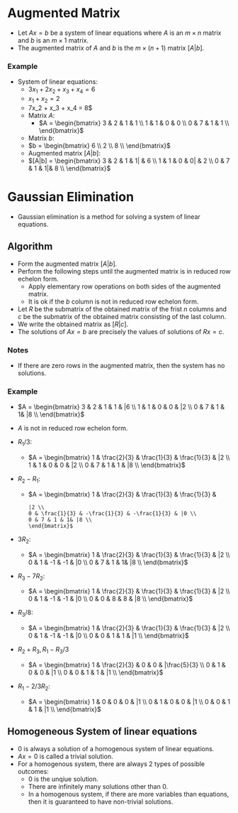 # Augmented Matrix

- Let $Ax = b$ be a system of linear equations where $A$ is an $m \times n$ matrix and $b$ is an $m \times 1$ matrix.
- The augmented matrix of $A$ and $b$ is the $m \times (n+1)$ matrix $[A|b]$.

### Example

- System of linear equations:
  - $3x_1 + 2x_2 + x_3 + x_4 = 6$
  - $x_1 +x_2 = 2$
  - 7x_2 + x_3 + x_4 = 8$
  - Matrix $A$:
    - $A = \begin{bmatrix}
          3 & 2 & 1 & 1 \\
          1 & 1 & 0 & 0 \\
          0 & 7 & 1 & 1 \\
          \end{bmatrix}$
  - Matrix $b$:
  - $b = \begin{bmatrix}
        6 \\
        2 \\
        8 \\
        \end{bmatrix}$
  - Augmented matrix $[A|b]$:
  - $[A|b] = \begin{bmatrix}
        3 & 2 & 1 & 1| & 6 \\
        1 & 1 & 0 & 0| & 2 \\
        0 & 7 & 1 & 1|& 8 \\
        \end{bmatrix}$

# Gaussian Elimination

- Gaussian elimination is a method for solving a system of linear equations.

## Algorithm

- Form the augmented matrix $[A|b]$.
- Perform the following steps until the augmented matrix is in reduced row echelon form.
  - Apply elementary row operations on both sides of the augmented matrix.
  - It is ok if the $b$ column is not in reduced row echelon form.
- Let $R$ be the submatrix of the obtained matrix of the frist $n$ columns and $c$ be the submatrix of the obtained matrix consisting of the last column.
- We write the obtained matrix as $[R|c]$.
- The solutions of $Ax=b$ are precisely the values of solutions of $Rx=c$.

### Notes

- If there are zero rows in the augmented matrix, then the system has no solutions.

### Example

- $A = \begin{bmatrix}
      3 & 2 & 1 & 1 & |6 \\
      1 & 1 & 0 & 0 & |2 \\
      0 & 7 & 1 & 1& |8 \\
      \end{bmatrix}$
- $A$ is not in reduced row echelon form.
- $R_1/3$:
  - $A = \begin{bmatrix}
        1 & \frac{2}{3} & \frac{1}{3} & \frac{1}{3} & |2 \\
        1 & 1 & 0 & 0 & |2 \\
        0 & 7 & 1 & 1 & |8 \\
        \end{bmatrix}$
- $R_2 - R_1$:

  - $A = \begin{bmatrix}
    1 & \frac{2}{3} & \frac{1}{3} & \frac{1}{3} &

        |2 \\
        0 & \frac{1}{3} & -\frac{1}{3} & -\frac{1}{3} & |0 \\
        0 & 7 & 1 & 1& |8 \\
        \end{bmatrix}$

- $3R_2$:
  - $A = \begin{bmatrix}
        1 & \frac{2}{3} & \frac{1}{3} & \frac{1}{3} & |2 \\
        0 & 1 & -1 & -1 & |0 \\
        0 & 7 & 1 & 1& |8 \\
        \end{bmatrix}$
- $R_3 - 7R_2$:
  - $A = \begin{bmatrix}
        1 & \frac{2}{3} & \frac{1}{3} & \frac{1}{3} & |2 \\
        0 & 1 & -1 & -1 & |0 \\
        0 & 0 & 8 & 8 & |8 \\
        \end{bmatrix}$
- $R_3/8$:
  - $A = \begin{bmatrix}
        1 & \frac{2}{3} & \frac{1}{3} & \frac{1}{3} & |2 \\
        0 & 1 & -1 & -1 & |0 \\
        0 & 0 & 1 & 1 & |1 \\
        \end{bmatrix}$
- $R_2 + R_3, R_1 - R_3/3$
  - $A = \begin{bmatrix}
        1 & \frac{2}{3} & 0 & 0 & |\frac{5}{3} \\
        0 & 1 & 0 & 0 & |1 \\
        0 & 0 & 1 & 1 & |1 \\
        \end{bmatrix}$
- $R_1 - 2/3R_2:$
  - $A = \begin{bmatrix}
        1 & 0 & 0 & 0 & |1 \\
        0 & 1 & 0 & 0 & |1 \\
        0 & 0 & 1 & 1 & |1 \\
        \end{bmatrix}$

## Homogeneous System of linear equations

- 0 is always a solution of a homogenous system of linear equations.
- $Ax = 0$ is called a trivial solution.
- For a homogenous system, there are always $2$ types of possible outcomes:
  - 0 is the unqiue solution.
  - There are infinitely many solutions other than 0.
  - In a homogenous system, if there are more variables than equations, then it is guaranteed to have non-trivial solutions.
